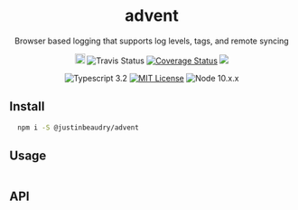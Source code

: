 <p align="center">
  <h1 align="center">advent</h1>
</p>

<p align="center">
  Browser based logging that supports log levels, tags, and remote syncing
</p>

<p align="center">
  <img src="https://badge.fury.io/js/advent.svg" alt="npm version" height="18">
  <img src="https://travis-ci.org/JustinBeaudry/advent.svg?branch=master" alt="Travis Status">
  <a href='https://coveralls.io/github/JustinBeaudry/advent?branch=master'><img src='https://coveralls
  .io/repos/github/JustinBeaudry/advent/badge.svg?branch=master' alt='Coverage Status' /></a>
  <a href="https://codeclimate.com/github/JustinBeaudry/advent/maintainability"><img src="https://api.codeclimate
  .com/v1/badges/cb8db67dfc746d85d1f0/maintainability" /></a>
</p>
<p align="center">
  <img alt="Typescript 3.2" src="https://img.shields.io/badge/typescript-3.2-blue.svg">
  <a href="https://raw.githubusercontent.com/JustinBeaudry/advent/master/LICENSE"><img alt="MIT License" 
  src="https://img.shields.io/badge/license-MIT-blue.svg"></a>
  <img alt="Node 10.x.x" src="https://img.shields.io/badge/node-10.x.x-blue.svg">
</p>

## Install

```bash
  npm i -S @justinbeaudry/advent
```

## Usage

```javascript
```

## API

